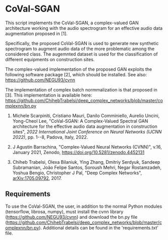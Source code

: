 # CoVal-SGAN
This script implements the CoVal-SGAN, a complex-valued GAN architecture working with the audio spectrogram for an effective audio data augmentation proposed in [1].

Specifically, the proposed CoVal-SGAN is used to generate new synthetic spectrogram to augment audio data of the more problematic among the considered class. The augemnted dataset is used for the classification of different equipments on construction sites.

The complex-valued implementation of the proposed GAN exploits the following software package [2], which should be installed. See also: https://github.com/NEGU93/cvnn

The implementation of complex batch normmalization is that proposed in [3]. This implementation is available here: https://github.com/ChihebTrabelsi/deep_complex_networks/blob/master/complexnn/bn.py

1. Michele Scarpiniti, Cristiano Mauri, Danilo Comminiello, Aurelio Uncini, Yong-Cheol Lee, "CoVal-SGAN: A Complex-Valued Spectral GAN architecture for the effective audio data augmentation in construction sites", *2022 International Joint Conference on Neural Networks (IJCNN 2022)*, pp. 1--8, Padova, Italy, 2022.

2. J Agustin Barrachina, "Complex-Valued Neural Networks (CVNN)", v.16, January 2021, Zenodo, https://doi.org/10.5281/zenodo.4452131

3. Chiheb Trabelsi, Olexa Bilaniuk, Ying Zhang, Dmitriy Serdyuk, Sandeep Subramanian, João Felipe Santos, Soroush Mehri, Negar Rostamzadeh, Yoshua Bengio, Christopher J Pal, "Deep Complex Networks", [arXiv:1705.09792](https://arxiv.org/abs/1705.09792), 2017.


## Requirements
To use the CoVal-SGAN, the user, in addition to the normal Python modules (tensorflow, librosa, numpy), must install the cvnn library (https://github.com/NEGU93/cvnn) and download the bn.py file (https://github.com/ChihebTrabelsi/deep_complex_networks/blob/master/complexnn/bn.py). Additional details can be found in the 'requirements.txt' file.
